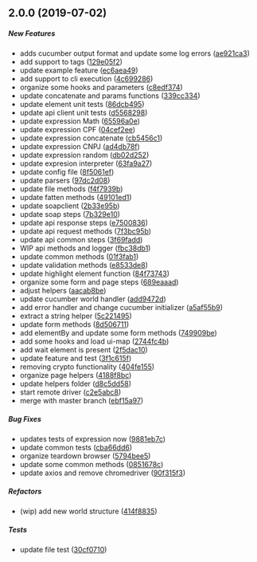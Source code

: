 ## 2.0.0 (2019-07-02)

##### New Features

*  adds cucumber output format and update some log errors ([ae921ca3](https://github.com/mmendesas/walnutjs/commit/ae921ca387143b7a4572d0ec5b181e5bbeb40243))
*  add support to tags ([129e05f2](https://github.com/mmendesas/walnutjs/commit/129e05f230e3410cc536210538a1cdf169e4dc8f))
*  update example feature ([ec6aea49](https://github.com/mmendesas/walnutjs/commit/ec6aea491a137335154eeedaee96555f3ef2bcbd))
*  add support to cli execution ([4c699286](https://github.com/mmendesas/walnutjs/commit/4c699286491fcb72d41347c7ea311afb50aaf789))
*  organize some hooks and parameters ([c8edf374](https://github.com/mmendesas/walnutjs/commit/c8edf3747b19edbe85570973b709fc46bc04eae0))
*  update concatenate and params functions ([339cc334](https://github.com/mmendesas/walnutjs/commit/339cc334154a7b5e89f9c1a4cca30f7ee8ca8155))
*  update element unit tests ([86dcb495](https://github.com/mmendesas/walnutjs/commit/86dcb495d9b3bb839c2738cf93057b8e24ddd35e))
*  update api client unit tests ([d5568298](https://github.com/mmendesas/walnutjs/commit/d55682986e5784ec85be710ba7f0e8bd21d57641))
*  update expression Math ([65596a0e](https://github.com/mmendesas/walnutjs/commit/65596a0e5f177b216243eb43d1d2cee4b1c4dcfe))
*  update expression CPF ([04cef2ee](https://github.com/mmendesas/walnutjs/commit/04cef2ee5e92aa0374393ce9a0e3feb452617716))
*  update expression concatenate ([cb5456c1](https://github.com/mmendesas/walnutjs/commit/cb5456c14aa01b97c0302e889486c6035357df34))
*  update expression CNPJ ([ad4db78f](https://github.com/mmendesas/walnutjs/commit/ad4db78f77a10604c9cb6a1b0681466f2195530f))
*  update expression random ([db02d252](https://github.com/mmendesas/walnutjs/commit/db02d252b7a9e55f1fb99f9ccd2d896c6432eefd))
*  update expresion interpreter ([63fa9a27](https://github.com/mmendesas/walnutjs/commit/63fa9a27d8872a5342ad9408ec38a43563019179))
*  update config file ([8f5061ef](https://github.com/mmendesas/walnutjs/commit/8f5061efe9a56643789b4cbe6779b9b0e9bf4196))
*  update parsers ([97dc2d08](https://github.com/mmendesas/walnutjs/commit/97dc2d0866ca0e170d15b49b7df837a1694b8f70))
*  update file methods ([f4f7939b](https://github.com/mmendesas/walnutjs/commit/f4f7939b2c29bf3044672664b353d7966c136457))
*  update fatten methods ([49101ed1](https://github.com/mmendesas/walnutjs/commit/49101ed1e547f3cd3a2d0f846344a5c2f1f69486))
*  update soapclient ([2b33e95b](https://github.com/mmendesas/walnutjs/commit/2b33e95bee7f14075761971739af64679699dbae))
*  update soap steps ([7b329e10](https://github.com/mmendesas/walnutjs/commit/7b329e10e542a6b65f09c75a290cfcdd4af5b550))
*  update api response steps ([e7500836](https://github.com/mmendesas/walnutjs/commit/e7500836e73a1c5a43401eb8012fcbdcfb75e77c))
*  update api request methods ([7f3bc95b](https://github.com/mmendesas/walnutjs/commit/7f3bc95b3f62cc6161bae4c43284beb029f4af89))
*  update api common steps ([3f69fadd](https://github.com/mmendesas/walnutjs/commit/3f69fadd3bd0e372b69bc1af01e6e1f06741a308))
*  WIP api methods and logger ([fbc38db1](https://github.com/mmendesas/walnutjs/commit/fbc38db1a48c4de43ec205e94e4624b3e7874edf))
*  update common methods ([01f3fab1](https://github.com/mmendesas/walnutjs/commit/01f3fab1d8ee83ca9f50a575f333906af58ae998))
*  update validation methods ([e8533de8](https://github.com/mmendesas/walnutjs/commit/e8533de88f5b8c0148efe73d8cd26bbb7aa1c7b5))
*  update highlight element function ([84f73743](https://github.com/mmendesas/walnutjs/commit/84f73743fb1c69fbf9c2b2e8298da3f05c915a6b))
*  organize some form and page steps ([689eaaad](https://github.com/mmendesas/walnutjs/commit/689eaaada8eb9361e35dea4da82c8896a60af187))
*  adjust helpers ([aacab8be](https://github.com/mmendesas/walnutjs/commit/aacab8bee32d63e067337ac2adb6a3b714aa3135))
*  update cucumber world handler ([add9472d](https://github.com/mmendesas/walnutjs/commit/add9472d321a02da12cc8071b3b5f2526f130bb3))
*  add error handler and change cucumber initializer ([a5af55b9](https://github.com/mmendesas/walnutjs/commit/a5af55b9dadee7af1261d9f5cd4e6cbebde4a369))
*  extract a string helper ([5c221495](https://github.com/mmendesas/walnutjs/commit/5c2214950b02084d6a26e0bae0685a4f1cfc4497))
*  update form methods ([8d506711](https://github.com/mmendesas/walnutjs/commit/8d506711cea053d2c5787a63d145be944c032d23))
*  add elementBy and update some form methods ([749909be](https://github.com/mmendesas/walnutjs/commit/749909be86e2516b6a3107b5e3fa0dcdbdeb7750))
*  add some hooks and load ui-map ([2744fc4b](https://github.com/mmendesas/walnutjs/commit/2744fc4b242cb1e70a0d067962ff1abed3bcc201))
*  add wait element is present ([2f5dac10](https://github.com/mmendesas/walnutjs/commit/2f5dac1092f9d0a20c9e4d8354f1d02209e5cacb))
*  update feature and test ([3f1c615f](https://github.com/mmendesas/walnutjs/commit/3f1c615f2ff7e392102e634b1557c928c8fcebb2))
*  removing crypto functionality ([404fe155](https://github.com/mmendesas/walnutjs/commit/404fe15561f1ff77f3c1fffeeb67e4eb94f3dd43))
*  organize page helpers ([4188f8bc](https://github.com/mmendesas/walnutjs/commit/4188f8bcfed621d9b4f9f4ba6bd14d92367a6015))
*  update helpers folder ([d8c5dd58](https://github.com/mmendesas/walnutjs/commit/d8c5dd587f587106ce8df91e8891e7b552f14cb9))
*  start remote driver ([c2e5abc8](https://github.com/mmendesas/walnutjs/commit/c2e5abc87b2280b132e5ebff6ae93dfaaa9bb70c))
*  merge with master branch ([ebf15a97](https://github.com/mmendesas/walnutjs/commit/ebf15a97d0d0ff72873ab4f9bd6621ec57b0377d))

##### Bug Fixes

*  updates tests of expression now ([9881eb7c](https://github.com/mmendesas/walnutjs/commit/9881eb7c03641fd4b0777cb47be65e328b1084b9))
*  update common tests ([cba66dd6](https://github.com/mmendesas/walnutjs/commit/cba66dd60893640f997facdcd952d5bec5963bac))
*  organize teardown browser ([5794bee5](https://github.com/mmendesas/walnutjs/commit/5794bee5db7abd50cb907438c36c259130f29a69))
*  update some common methods ([0851678c](https://github.com/mmendesas/walnutjs/commit/0851678cb97a1b2ee3930034c0ea38c296b52c6c))
*  update axios and remove chromedriver ([90f315f3](https://github.com/mmendesas/walnutjs/commit/90f315f388bebee29ada39d1d7aaceb6bd8cf543))

##### Refactors

*  (wip) add new world structure ([414f8835](https://github.com/mmendesas/walnutjs/commit/414f8835b74f64bd6486f70e1295d4e8cde46dfc))

##### Tests

*  update file test ([30cf0710](https://github.com/mmendesas/walnutjs/commit/30cf071091f8255be0f6c7ab21c1fe775d28084b))


